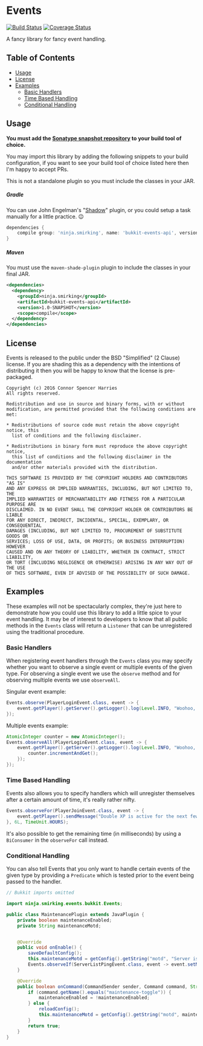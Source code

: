# Events

[![Build Status](https://travis-ci.org/csh/bukkit-events-api.svg?branch=master)](https://travis-ci.org/csh/bukkit-events-api)
[![Coverage Status](https://coveralls.io/repos/github/Fireflies/bukkit-events-api/badge.svg?branch=master)](https://coveralls.io/github/Fireflies/bukkit-events-api?branch=master)

A fancy library for fancy event handling.

## Table of Contents

- [Usage](#usage)
- [License](#license)
- [Examples](#examples)
    - [Basic Handlers](#basic-handlers)
    - [Time Based Handling](#time-based-handling)
    - [Conditional Handling](#conditional-handling)

## Usage

**You must add the [Sonatype snapshot repository](https://oss.sonatype.org/content/repositories/snapshots) to your build tool of choice.**

You may import this library by adding the following snippets to your build configuration, if you want to see your build tool of choice
listed here then I'm happy to accept PRs.

This is not a standalone plugin so you must include the classes in your JAR.

##### Gradle

You can use John Engelman's "[Shadow](https://github.com/johnrengelman/shadow)" plugin, or you could setup a task manually for a little
practice. :wink:

```groovy
dependencies {
    compile group: 'ninja.smirking', name: 'bukkit-events-api', version: '1.0-SNAPSHOT'
}
```

##### Maven

You must use the `maven-shade-plugin` plugin to include the classes in your final JAR.

```xml
<dependencies>
  <dependency>
    <groupId>ninja.smirking</groupId>
    <artifactId>bukkit-events-api</artifactId>
    <version>1.0-SNAPSHOT</version>
    <scope>compile</scope>
  </dependency>
</dependencies>
```

## License

Events is released to the public under the BSD "Simplified" (2 Clause) license.
If you are shading this as a dependency with the intentions of distributing it
then you will be happy to know that the license is pre-packaged.

```
Copyright (c) 2016 Connor Spencer Harries
All rights reserved.

Redistribution and use in source and binary forms, with or without
modification, are permitted provided that the following conditions are met:

* Redistributions of source code must retain the above copyright notice, this
  list of conditions and the following disclaimer.

* Redistributions in binary form must reproduce the above copyright notice,
  this list of conditions and the following disclaimer in the documentation
  and/or other materials provided with the distribution.

THIS SOFTWARE IS PROVIDED BY THE COPYRIGHT HOLDERS AND CONTRIBUTORS "AS IS"
AND ANY EXPRESS OR IMPLIED WARRANTIES, INCLUDING, BUT NOT LIMITED TO, THE
IMPLIED WARRANTIES OF MERCHANTABILITY AND FITNESS FOR A PARTICULAR PURPOSE ARE
DISCLAIMED. IN NO EVENT SHALL THE COPYRIGHT HOLDER OR CONTRIBUTORS BE LIABLE
FOR ANY DIRECT, INDIRECT, INCIDENTAL, SPECIAL, EXEMPLARY, OR CONSEQUENTIAL
DAMAGES (INCLUDING, BUT NOT LIMITED TO, PROCUREMENT OF SUBSTITUTE GOODS OR
SERVICES; LOSS OF USE, DATA, OR PROFITS; OR BUSINESS INTERRUPTION) HOWEVER
CAUSED AND ON ANY THEORY OF LIABILITY, WHETHER IN CONTRACT, STRICT LIABILITY,
OR TORT (INCLUDING NEGLIGENCE OR OTHERWISE) ARISING IN ANY WAY OUT OF THE USE
OF THIS SOFTWARE, EVEN IF ADVISED OF THE POSSIBILITY OF SUCH DAMAGE.
```

## Examples

These examples will not be spectacularly complex, they're just here to demonstrate how you could use this
library to add a little spice to your event handling. It may be of interest to developers to know that
all public methods in the `Events` class will return a `Listener` that can be unregistered using the
traditional procedure.

### Basic Handlers

When registering event handlers through the `Events` class you may specify whether you want to observe
a single event or multiple events of the given type. For observing a single event we use the `observe`
method and for observing multiple events we use `observeAll`.

Singular event example:
```java
Events.observe(PlayerLoginEvent.class, event -> {
    event.getPlayer().getServer().getLogger().log(Level.INFO, "Woohoo, that's our first player for today!");
});
```

Multiple events example:
```java
AtomicInteger counter = new AtomicInteger();
Events.observeAll(PlayerLoginEvent.class, event -> {
    event.getPlayer().getServer().getLogger().log(Level.INFO, "Woohoo, {0} players have logged in today!", new Object[] {
        counter.incrementAndGet();
    });
});
```

### Time Based Handling

Events also allows you to specify handlers which will unregister themselves after a certain
amount of time, it's really rather nifty.

```java
Events.observeFor(PlayerJoinEvent.class, event -> {
    event.getPlayer().sendMessage("Double XP is active for the next few hours!");
}, 6L, TimeUnit.HOURS);
```

It's also possible to get the remaining time (in milliseconds) by using a `BiConsumer` in the
`observeFor` call instead.

### Conditional Handling

You can also tell Events that you only want to handle certain events of the given type by
providing a `Predicate` which is tested prior to the event being passed to the handler.

```java
// Bukkit imports omitted

import ninja.smirking.events.bukkit.Events;

public class MaintenancePlugin extends JavaPlugin {
    private boolean maintenanceEnabled;
    private String maintenanceMotd;


    @Override
    public void onEnable() {
        saveDefaultConfig();
        this.maintenanceMotd = getConfig().getString("motd", "Server is currently in maintenance mode.");
        Events.observeIf(ServerListPingEvent.class, event -> event.setMotd(maintenanceMotd), event -> maintenanceEnabled);
    }

    @Override
    public boolean onCommand(CommandSender sender, Command command, String label, String[] args) {
        if (command.getName().equals("maintenance-toggle")) {
            maintenanceEnabled = !maintenanceEnabled;
        } else {
            reloadConfig();
            this.maintenanceMotd = getConfig().getString("motd", maintenanceMotd);
        }
        return true;
    }
}
```
